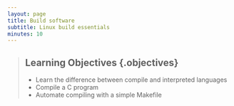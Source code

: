 ```yaml
---
layout: page
title: Build software
subtitle: Linux build essentials
minutes: 10
---
```


> ## Learning Objectives {.objectives}
>
> * Learn the difference between compile and interpreted languages
> * Compile a C program
> * Automate compiling with a simple Makefile


